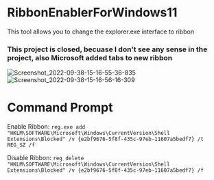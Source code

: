 # RibbonEnablerForWindows11
This tool allows you to change the explorer.exe interface to ribbon

### This project is closed, becuase I don't see any sense in the project, also Microsoft added tabs to new ribbon

![Screenshot_2022-09-38-15-16-55-36-835](https://user-images.githubusercontent.com/89962566/190437081-6725f0de-174a-4527-9714-dc710c8cd902.png) ![Screenshot_2022-09-38-15-16-56-16-309](https://user-images.githubusercontent.com/89962566/190437228-9644894c-9d81-4dc1-99fb-bbf61f53912d.png)


# Command Prompt
Enable Ribbon: ```reg.exe add "HKLM\SOFTWARE\Microsoft\Windows\CurrentVersion\Shell Extensions\Blocked" /v {e2bf9676-5f8f-435c-97eb-11607a5bedf7} /t REG_SZ /f```

Disable Ribbon: ```reg delete "HKLM\SOFTWARE\Microsoft\Windows\CurrentVersion\Shell Extensions\Blocked" /v {e2bf9676-5f8f-435c-97eb-11607a5bedf7} /f```

